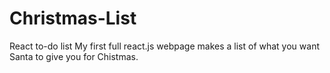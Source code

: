 # Christmas-List
React to-do list
My first full react.js webpage makes a list of what you want Santa to give you for Chistmas.
